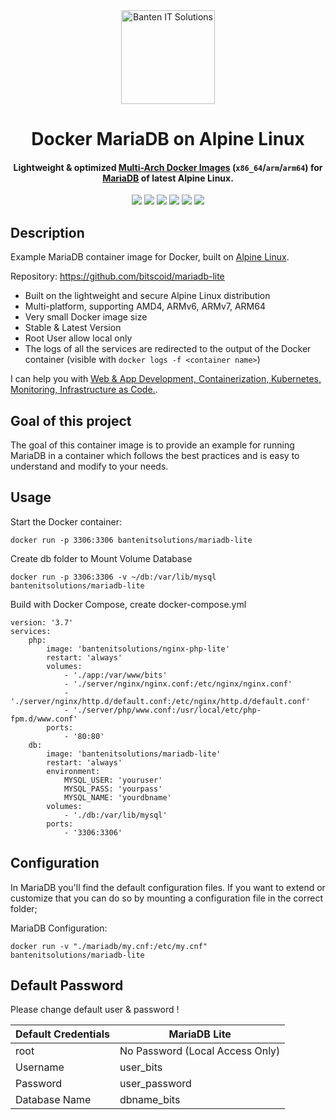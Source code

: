 <div>
  <div align="center">
    <a href="https://bits.co.id">
      <img
        alt="Banten IT Solutions"
        src="https://bits.co.id/wp-content/uploads/Logo.png"
        width="150">
    </a>
  </div>

  <h1 align="center">Docker MariaDB on Alpine Linux</h1>

  <h4 align="center">
    Lightweight & optimized <a href="https://www.docker.com/blog/how-to-rapidly-build-multi-architecture-images-with-buildx/">Multi-Arch Docker Images</a> (<code>x86_64</code>/<code>arm</code>/<code>arm64</code>) for <a href="https://bits.co.id">MariaDB</a> of latest Alpine Linux.
  </h4>

  <div align="center">
    <a href="https://hub.docker.com/r/bantenitsolutions/mariadb-lite/" title="MariaDB Lite"><img src="https://img.shields.io/docker/pulls/bantenitsolutions/mariadb-lite.svg"></a> 
    <a href="https://hub.docker.com/r/bantenitsolutions/mariadb-lite/" title="Docker Image Version"><img src="https://img.shields.io/docker/v/bantenitsolutions/mariadb-lite/3.0"></a> 
    <a href="https://hub.docker.com/r/bantenitsolutions/mariadb-lite/tags" title="Docker Image Size"><img src="https://img.shields.io/docker/image-size/bantenitsolutions/mariadb-lite/3.0"></a> 
    <a href="https://hub.docker.com/r/bantenitsolutions/mariadb-lite/" title="MariaDB 11.2.2"><img src="https://img.shields.io/badge/mariadb-11.2.2-brightgreen.svg"></a> 
    <a href="https://github.com/bitscoid/mariadb-lite/actions/workflows/build.yml" title="Docker Test Image"><img src="https://github.com/bitscoid/mariadb-lite/actions/workflows/build.yml/badge.svg?branch=master"></a> 
    <a href="https://bits.co.id" title="License MIT"><img src="https://img.shields.io/badge/license-MIT-blue.svg"></a> 
  </div>
</div>


## Description
Example MariaDB container image for Docker, built on [Alpine Linux](https://www.alpinelinux.org/).

Repository: https://github.com/bitscoid/mariadb-lite

* Built on the lightweight and secure Alpine Linux distribution
* Multi-platform, supporting AMD4, ARMv6, ARMv7, ARM64
* Very small Docker image size
* Stable & Latest Version
* Root User allow local only
* The logs of all the services are redirected to the output of the Docker container (visible with `docker logs -f <container name>`)

I can help you with [Web & App Development, Containerization, Kubernetes, Monitoring, Infrastructure as Code.](https://bits.co.id).

## Goal of this project
The goal of this container image is to provide an example for running MariaDB in a container which follows
the best practices and is easy to understand and modify to your needs.

## Usage

Start the Docker container:

    docker run -p 3306:3306 bantenitsolutions/mariadb-lite

Create db folder to Mount Volume Database

    docker run -p 3306:3306 -v ~/db:/var/lib/mysql bantenitsolutions/mariadb-lite

Build with Docker Compose, create docker-compose.yml

    version: '3.7'
    services:
        php:
            image: 'bantenitsolutions/nginx-php-lite'
            restart: 'always'
            volumes:
                - './app:/var/www/bits'
                - './server/nginx/nginx.conf:/etc/nginx/nginx.conf'
                - './server/nginx/http.d/default.conf:/etc/nginx/http.d/default.conf'
                - './server/php/www.conf:/usr/local/etc/php-fpm.d/www.conf'
            ports:
                - '80:80'
        db:
            image: 'bantenitsolutions/mariadb-lite'
            restart: 'always'
            environment:
                MYSQL_USER: 'youruser'
                MYSQL_PASS: 'yourpass'
                MYSQL_NAME: 'yourdbname'
            volumes:
                - './db:/var/lib/mysql'
            ports:
                - '3306:3306'

## Configuration
In MariaDB you'll find the default configuration files.
If you want to extend or customize that you can do so by mounting a configuration file in the correct folder;

MariaDB Configuration:

    docker run -v "./mariadb/my.cnf:/etc/my.cnf" bantenitsolutions/mariadb-lite

## Default Password
Please change default user & password !

| **Default Credentials** 	| **MariaDB Lite**                	|
|-------------------------	|---------------------------------	|
| root                    	| No Password (Local Access Only) 	|
| Username                	| user_bits                       	|
| Password                	| user_password                   	|
| Database Name           	| dbname_bits                     	|
